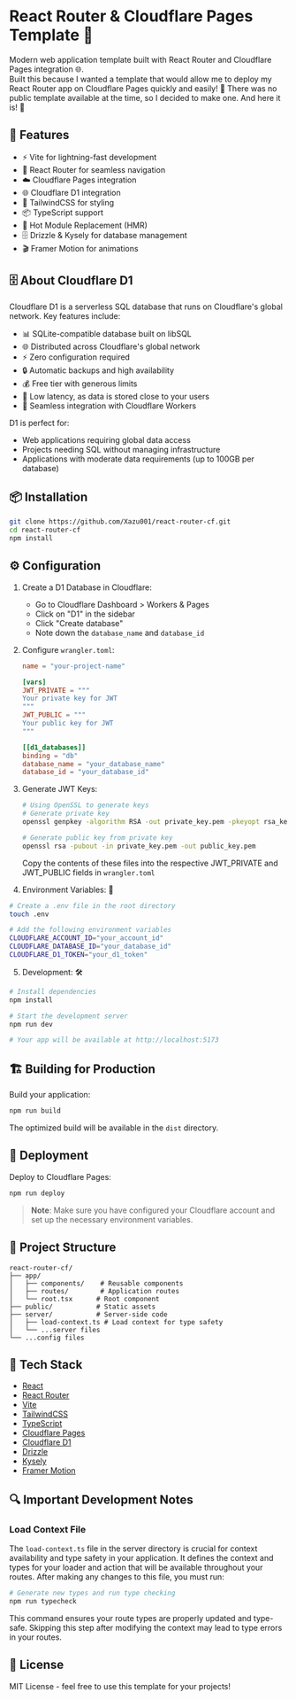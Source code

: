 # React Router & Cloudflare Pages Template 🚀

Modern web application template built with React Router and Cloudflare Pages integration 🌐.  
Built this because I wanted a template that would allow me to deploy my React Router app on Cloudflare Pages quickly and easily! 🚀 There was no public template available at the time, so I decided to make one. And here it is! 🎉

## 🚀 Features

- ⚡ Vite for lightning-fast development
- 🎯 React Router for seamless navigation
- ☁️ Cloudflare Pages integration
- 🌐 Cloudflare D1 integration
- 🎨 TailwindCSS for styling
- 📦 TypeScript support
- 🔄 Hot Module Replacement (HMR)
- 🗄️ Drizzle & Kysely for database management
- 🎬 Framer Motion for animations

## 🗄️ About Cloudflare D1

Cloudflare D1 is a serverless SQL database that runs on Cloudflare's global network. Key features include:

- 📊 SQLite-compatible database built on libSQL
- 🌐 Distributed across Cloudflare's global network
- ⚡ Zero configuration required
- 🔒 Automatic backups and high availability
- 💰 Free tier with generous limits
- 🚀 Low latency, as data is stored close to your users
- 🔄 Seamless integration with Cloudflare Workers

D1 is perfect for:
- Web applications requiring global data access
- Projects needing SQL without managing infrastructure
- Applications with moderate data requirements (up to 100GB per database)

## 📦 Installation

```bash
git clone https://github.com/Xazu001/react-router-cf.git
cd react-router-cf
npm install
```

## ⚙️ Configuration

1. Create a D1 Database in Cloudflare:
   - Go to Cloudflare Dashboard > Workers & Pages
   - Click on "D1" in the sidebar
   - Click "Create database"
   - Note down the `database_name` and `database_id`

2. Configure `wrangler.toml`:
   ```toml
   name = "your-project-name"
   
   [vars]
   JWT_PRIVATE = """
   Your private key for JWT
   """
   JWT_PUBLIC = """
   Your public key for JWT
   """

   [[d1_databases]]
   binding = "db"
   database_name = "your_database_name"
   database_id = "your_database_id"
   ```

3. Generate JWT Keys:
   ```bash
   # Using OpenSSL to generate keys
   # Generate private key
   openssl genpkey -algorithm RSA -out private_key.pem -pkeyopt rsa_keygen_bits:2048
   
   # Generate public key from private key
   openssl rsa -pubout -in private_key.pem -out public_key.pem
   ```
   Copy the contents of these files into the respective JWT_PRIVATE and JWT_PUBLIC fields in `wrangler.toml`

4. Environment Variables: 🔐
```bash
# Create a .env file in the root directory
touch .env

# Add the following environment variables
CLOUDFLARE_ACCOUNT_ID="your_account_id"
CLOUDFLARE_DATABASE_ID="your_database_id"
CLOUDFLARE_D1_TOKEN="your_d1_token"
```

5. Development: 🛠️
```bash
# Install dependencies
npm install

# Start the development server
npm run dev

# Your app will be available at http://localhost:5173
```

## 🏗️ Building for Production

Build your application:
```bash
npm run build
```

The optimized build will be available in the `dist` directory.

## 🚀 Deployment

Deploy to Cloudflare Pages:
```bash
npm run deploy
```

> **Note**: Make sure you have configured your Cloudflare account and set up the necessary environment variables.

## 📁 Project Structure
```
react-router-cf/
├── app/
│   ├── components/    # Reusable components
│   ├── routes/        # Application routes
│   └── root.tsx      # Root component
├── public/           # Static assets
├── server/           # Server-side code
│   ├── load-context.ts # Load context for type safety
│   └── ...server files
└── ...config files
```

## 🔧 Tech Stack

- [React](https://reactjs.org/)
- [React Router](https://reactrouter.com/)
- [Vite](https://vitejs.dev/)
- [TailwindCSS](https://tailwindcss.com/)
- [TypeScript](https://www.typescriptlang.org/)
- [Cloudflare Pages](https://pages.cloudflare.com/)
- [Cloudflare D1](https://www.cloudflare.com/products/d1/)
- [Drizzle](https://orm.drizzle.team/)
- [Kysely](https://kysely.dev/)
- [Framer Motion](https://www.framer.com/motion/)

## 🔍 Important Development Notes

### Load Context File
The `load-context.ts` file in the server directory is crucial for context availability and type safety in your application. It defines the context and types for your loader and action that will be available throughout your routes. After making any changes to this file, you must run:

```bash
# Generate new types and run type checking
npm run typecheck
```

This command ensures your route types are properly updated and type-safe. Skipping this step after modifying the context may lead to type errors in your routes.

## 📝 License

MIT License - feel free to use this template for your projects!
